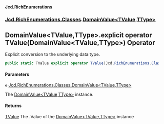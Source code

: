 #### [Jcd.RichEnumerations](index.md 'index')
### [Jcd.RichEnumerations.Classes](Jcd.RichEnumerations.Classes.md 'Jcd.RichEnumerations.Classes').[DomainValue&lt;TValue,TType&gt;](DomainValue_TValue,TType_.md 'Jcd.RichEnumerations.Classes.DomainValue<TValue,TType>')

## DomainValue<TValue,TType>.explicit operator TValue(DomainValue<TValue,TType>) Operator

Explicit conversion to the underlying data type.

```csharp
public static TValue explicit operator TValue(Jcd.RichEnumerations.Classes.DomainValue<TValue,TType> e);
```
#### Parameters

<a name='Jcd.RichEnumerations.Classes.DomainValue_TValue,TType_.op_ExplicitTValue(Jcd.RichEnumerations.Classes.DomainValue_TValue,TType_).e'></a>

`e` [Jcd.RichEnumerations.Classes.DomainValue&lt;](DomainValue_TValue,TType_.md 'Jcd.RichEnumerations.Classes.DomainValue<TValue,TType>')[TValue](DomainValue_TValue,TType_.md#Jcd.RichEnumerations.Classes.DomainValue_TValue,TType_.TValue 'Jcd.RichEnumerations.Classes.DomainValue<TValue,TType>.TValue')[,](DomainValue_TValue,TType_.md 'Jcd.RichEnumerations.Classes.DomainValue<TValue,TType>')[TType](DomainValue_TValue,TType_.md#Jcd.RichEnumerations.Classes.DomainValue_TValue,TType_.TType 'Jcd.RichEnumerations.Classes.DomainValue<TValue,TType>.TType')[&gt;](DomainValue_TValue,TType_.md 'Jcd.RichEnumerations.Classes.DomainValue<TValue,TType>')

The [DomainValue&lt;TValue,TType&gt;](DomainValue_TValue,TType_.md 'Jcd.RichEnumerations.Classes.DomainValue<TValue,TType>') instance.

#### Returns
[TValue](DomainValue_TValue,TType_.md#Jcd.RichEnumerations.Classes.DomainValue_TValue,TType_.TValue 'Jcd.RichEnumerations.Classes.DomainValue<TValue,TType>.TValue')
The .Value of the [DomainValue&lt;TValue,TType&gt;](DomainValue_TValue,TType_.md 'Jcd.RichEnumerations.Classes.DomainValue<TValue,TType>') instance